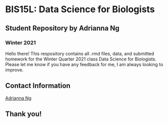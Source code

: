 # BIS15L: Data Science for Biologists
## Student Repository by Adrianna Ng
### Winter 2021

Hello there! This respository contains all .rmd files, data, and submitted homework for the Winter Quarter 2021 class Data Science for Biologists. Please let me know if you have any feedback for me, I am always looking to improve.

## Contact Information
[Adrianna Ng](mailto:adkng@ucdavis.edu)

## Thank you!
